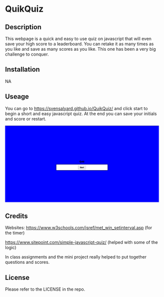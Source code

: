 # QuikQuiz

## Description

This webpage is a quick and easy to use quiz on javascript that will even save your high score to a leaderboard. You can retake it as many times as you like and save as many scores as you like. This one has been a very big challenge to conquer.

## Installation

NA

## Useage

You can go to https://svensalyard.github.io/QuikQuiz/ and click start to begin a short and easy javascript quiz. At the end you can save your initials and score or restart.

![IMG of Webpage](./assets/images/quiz.png)

## Credits

Websites: https://www.w3schools.com/jsref/met_win_setinterval.asp (for the timer)

https://www.sitepoint.com/simple-javascript-quiz/ (helped with some of the logic)

In class assignments and the mini project really helped to put together questions and scores.

## License

Please refer to the LICENSE in the repo.